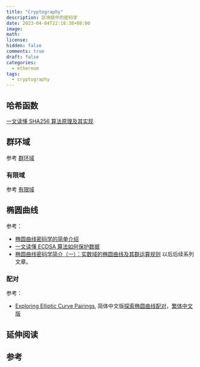 ```yaml
---
title: "Cryptography"
description: 区块链中的密码学
date: 2023-04-04T22:18:38+08:00
image:
math:
license:
hidden: false
comments: true
draft: false
categories:
  - ethereum
tags:
  - cryptography
---
```


## 哈希函数

[一文读懂 SHA256 算法原理及其实现](https://zhuanlan.zhihu.com/p/94619052)

## 群环域

参考 [群环域](http://accu.cc/content/cryptography/group_ring_field/)

### 有限域

参考 [有限域](http://accu.cc/content/cryptography/ecc/#_1)

## 椭圆曲线

参考：

- [椭圆曲线密码学的简单介绍](https://zhuanlan.zhihu.com/p/26029199)
- [一文读懂 ECDSA 算法如何保护数据](https://zhuanlan.zhihu.com/p/97953640)
- [椭圆曲线密码学简介（一）：实数域的椭圆曲线及其群运算规则](https://zhuanlan.zhihu.com/p/102807398) 以后后续系列文章。

### 配对

参考：

- [Exploring Elliptic Curve Pairings](https://medium.com/@VitalikButerin/exploring-elliptic-curve-pairings-c73c1864e627), 简体中文版[探索椭圆曲线配对](https://zhuanlan.zhihu.com/p/592591301)，[繁体中文版](https://medium.com/cryptocow/exploring-elliptic-curve-pairings-e322a3f029e8)

## 延伸阅读

## 参考
